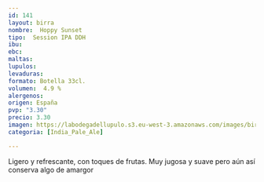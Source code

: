 ```yaml
---
id: 141
layout: birra
nombre:  Hoppy Sunset
tipo:  Session IPA DDH
ibu:  
ebc: 
maltas: 
lupulos: 
levaduras: 
formato: Botella 33cl.
volumen:  4.9 %
alergenos: 
origen: España
pvp: "3.30"
precio: 3.30
imagen: https://labodegadellupulo.s3.eu-west-3.amazonaws.com/images/birras/hoppysunset.jpg
categoria: [India_Pale_Ale]

---
```

Ligero y refrescante, con toques de frutas. Muy jugosa y suave pero aún así conserva algo de amargor